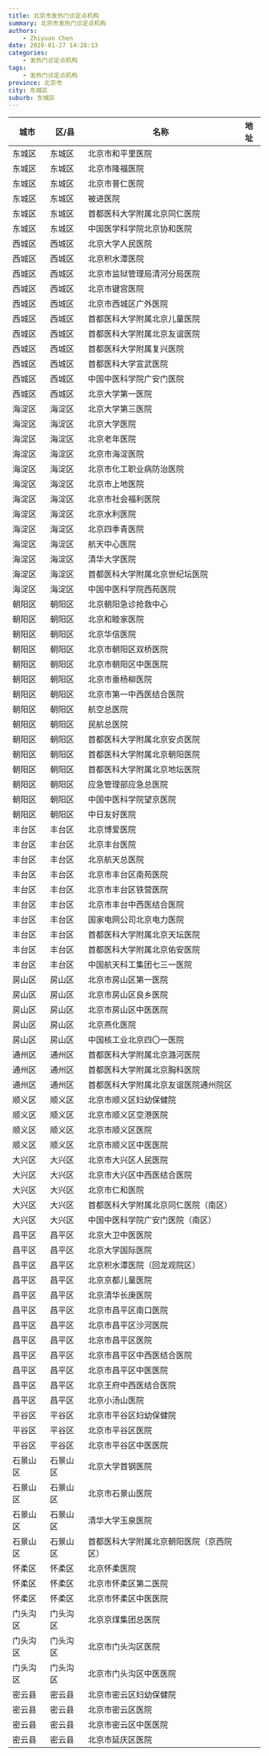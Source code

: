 ```yaml
---
title: 北京市发热门诊定点机构
summary: 北京市发热门诊定点机构
authors: 
    - Zhiyuan Chen
date: 2020-01-27 14:28:13
categories: 
    - 发热门诊定点机构
tags: 
    - 发热门诊定点机构
province: 北京市
city: 东城区
suburb: 东城区
---
```


|  城市  |  区/县  |  名称  |  地址  |
|------|-------|------|------|
|  东城区  |  东城区  |  北京市和平里医院  |    
|  东城区  |  东城区  |  北京市隆福医院  |    
|  东城区  |  东城区  |  北京市普仁医院  |    
|  东城区  |  东城区  |  被进医院  |    
|  东城区  |  东城区  |  首都医科大学附属北京同仁医院  |    
|  东城区  |  东城区  |  中国医学科学院北京协和医院  |    
|  西城区  |  西城区  |  北京大学人民医院  |    
|  西城区  |  西城区  |  北京积水潭医院  |    
|  西城区  |  西城区  |  北京市监狱管理局清河分局医院  |    
|  西城区  |  西城区  |  北京市键宫医院  |    
|  西城区  |  西城区  |  北京市西城区广外医院  |    
|  西城区  |  西城区  |  首都医科大学附属北京儿童医院  |    
|  西城区  |  西城区  |  首都医科大学附属北京友谊医院  |    
|  西城区  |  西城区  |  首都医科大学附属复兴医院  |    
|  西城区  |  西城区  |  首都医科大学宣武医院  |    
|  西城区  |  西城区  |  中国中医科学院广安门医院  |    
|  西城区  |  西城区  |  北京大学第一医院  |    
|  海淀区  |  海淀区  |  北京大学第三医院  |    
|  海淀区  |  海淀区  |  北京大学医院  |    
|  海淀区  |  海淀区  |  北京老年医院  |    
|  海淀区  |  海淀区  |  北京市海淀医院  |    
|  海淀区  |  海淀区  |  北京市化工职业病防治医院  |    
|  海淀区  |  海淀区  |  北京市上地医院  |    
|  海淀区  |  海淀区  |  北京市社会福利医院  |    
|  海淀区  |  海淀区  |  北京水利医院  |    
|  海淀区  |  海淀区  |  北京四季青医院  |    
|  海淀区  |  海淀区  |  航天中心医院  |    
|  海淀区  |  海淀区  |  清华大学医院  |    
|  海淀区  |  海淀区  |  首都医科大学附属北京世纪坛医院  |    
|  海淀区  |  海淀区  |  中国中医科学院西苑医院  |    
|  朝阳区  |  朝阳区  |  北京朝阳急诊抢救中心  |    
|  朝阳区  |  朝阳区  |  北京和睦家医院  |    
|  朝阳区  |  朝阳区  |  北京华信医院  |    
|  朝阳区  |  朝阳区  |  北京市朝阳区双桥医院  |    
|  朝阳区  |  朝阳区  |  北京市朝阳区中医医院  |    
|  朝阳区  |  朝阳区  |  北京市垂杨柳医院  |    
|  朝阳区  |  朝阳区  |  北京市第一中西医结合医院  |    
|  朝阳区  |  朝阳区  |  航空总医院  |    
|  朝阳区  |  朝阳区  |  民航总医院  |    
|  朝阳区  |  朝阳区  |  首都医科大学附属北京安贞医院  |    
|  朝阳区  |  朝阳区  |  首都医科大学附属北京朝阳医院  |    
|  朝阳区  |  朝阳区  |  首都医科大学附属北京地坛医院  |    
|  朝阳区  |  朝阳区  |  应急管理部应急总医院  |    
|  朝阳区  |  朝阳区  |  中国中医科学院望京医院  |    
|  朝阳区  |  朝阳区  |  中日友好医院  |    
|  丰台区  |  丰台区  |  北京博爱医院  |    
|  丰台区  |  丰台区  |  北京丰台医院  |    
|  丰台区  |  丰台区  |  北京航天总医院  |    
|  丰台区  |  丰台区  |  北京市丰台区南苑医院  |    
|  丰台区  |  丰台区  |  北京市丰台区铁营医院  |    
|  丰台区  |  丰台区  |  北京市丰台中西医结合医院  |    
|  丰台区  |  丰台区  |  国家电网公司北京电力医院  |    
|  丰台区  |  丰台区  |  首都医科大学附属北京天坛医院  |    
|  丰台区  |  丰台区  |  首都医科大学附属北京佑安医院  |    
|  丰台区  |  丰台区  |  中国航天科工集团七三一医院  |    
|  房山区  |  房山区  |  北京市房山区第一医院  |    
|  房山区  |  房山区  |  北京市房山区良乡医院  |    
|  房山区  |  房山区  |  北京市房山区中医医院  |    
|  房山区  |  房山区  |  北京燕化医院  |    
|  房山区  |  房山区  |  中国核工业北京四〇一医院  |    
|  通州区  |  通州区  |  首都医科大学附属北京潞河医院  |    
|  通州区  |  通州区  |  首都医科大学附属北京胸科医院  |    
|  通州区  |  通州区  |  首都医科大学附属北京友谊医院通州院区  |    
|  顺义区  |  顺义区  |  北京市顺义区妇幼保健院  |    
|  顺义区  |  顺义区  |  北京市顺义区空港医院  |    
|  顺义区  |  顺义区  |  北京市顺义区医院  |    
|  顺义区  |  顺义区  |  北京市顺义区中医医院  |    
|  大兴区  |  大兴区  |  北京市大兴区人民医院  |    
|  大兴区  |  大兴区  |  北京市大兴区中西医结合医院  |    
|  大兴区  |  大兴区  |  北京市仁和医院  |    
|  大兴区  |  大兴区  |  首都医科大学附属北京同仁医院（南区）  |    
|  大兴区  |  大兴区  |  中国中医科学院广安门医院（南区）  |    
|  昌平区  |  昌平区  |  北京大卫中医医院  |    
|  昌平区  |  昌平区  |  北京大学国际医院  |    
|  昌平区  |  昌平区  |  北京积水潭医院（回龙观院区）  |    
|  昌平区  |  昌平区  |  北京京都儿童医院  |    
|  昌平区  |  昌平区  |  北京清华长庚医院  |    
|  昌平区  |  昌平区  |  北京市昌平区南口医院  |    
|  昌平区  |  昌平区  |  北京市昌平区沙河医院  |    
|  昌平区  |  昌平区  |  北京市昌平区医院  |    
|  昌平区  |  昌平区  |  北京市昌平区中西医结合医院  |    
|  昌平区  |  昌平区  |  北京市昌平区中医医院  |    
|  昌平区  |  昌平区  |  北京王府中西医结合医院  |    
|  昌平区  |  昌平区  |  北京小汤山医院  |    
|  平谷区  |  平谷区  |  北京市平谷区妇幼保健院  |    
|  平谷区  |  平谷区  |  北京市平谷区医院  |    
|  平谷区  |  平谷区  |  北京市平谷区中医医院  |    
|  石景山区  |  石景山区  |  北京大学首钢医院  |    
|  石景山区  |  石景山区  |  北京市石景山医院  |    
|  石景山区  |  石景山区  |  清华大学玉泉医院  |    
|  石景山区  |  石景山区  |  首都医科大学附属北京朝阳医院（京西院区）  |    
|  怀柔区  |  怀柔区  |  北京怀柔医院  |    
|  怀柔区  |  怀柔区  |  北京市怀柔区第二医院  |    
|  怀柔区  |  怀柔区  |  北京市怀柔区中医医院  |    
|  门头沟区  |  门头沟区  |  北京京煤集团总医院  |    
|  门头沟区  |  门头沟区  |  北京市门头沟区医院  |    
|  门头沟区  |  门头沟区  |  北京市门头沟区中医医院  |    
|  密云县  |  密云县  |  北京市密云区妇幼保健院  |    
|  密云县  |  密云县  |  北京市密云区医院  |    
|  密云县  |  密云县  |  北京市密云区中医医院  |    
|  密云县  |  密云县  |  北京市延庆区医院  |    

